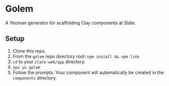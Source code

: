 # Golem

A Yeoman generator for scaffolding Clay components at Slate.

## Setup

1. Clone this repo.
2. From the `golem` repo directory root: `npm install && npm link`
3. `cd` to your `slate-web/app` directory.
4. `npx yo golem`
5. Follow the prompts. Your component will automatically be created in the `components` directory.
